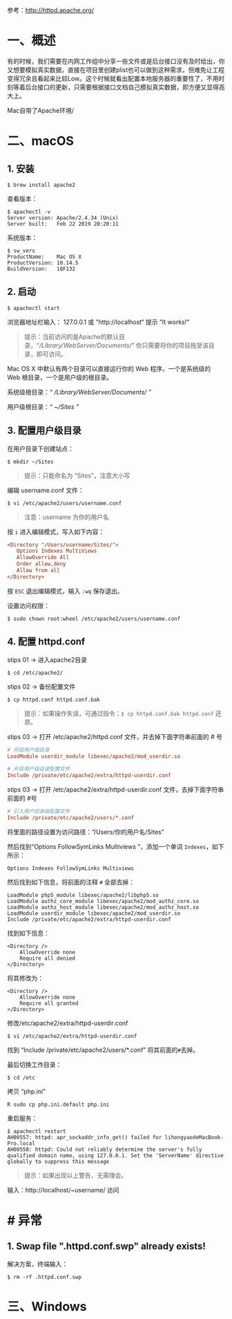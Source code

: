 参考：<http://httpd.apache.org/>

# 一、概述

有的时候，我们需要在内网工作组中分享一些文件或是后台接口没有及时给出，你又想要模拟真实数据，直接在项目里创建plist也可以做到这种需求，但难免让工程变得冗余且看起来比较Low。这个时候就看出配置本地服务器的重要性了，不用时刻等着后台接口的更新，只需要根据接口文档自己模拟真实数据，即方便又显得高大上。

Mac自带了Apache环境/

# 二、macOS

## 1. 安装

```shell
$ brew install apache2
```

查看版本：

```shell
$ apachectl -v
Server version: Apache/2.4.34 (Unix)
Server built:   Feb 22 2019 20:20:11
```

系统版本：

```shell
$ sw_vers
ProductName:	Mac OS X
ProductVersion:	10.14.5
BuildVersion:	18F132
```

## 2. 启动

```shell
$ apachectl start
```

浏览器地址栏输入： 127.0.0.1 或  ”http://localhost“ 提示  ”It works!“

> 提示：当前访问的是Apache的默认目录，“*/Library/WebServer/Documents/*” 你只需要将你的项目拖至该目录，即可访问。

Mac OS X 中默认有两个目录可以直接运行你的 Web 程序，一个是系统级的 Web 根目录，一个是用户级的根目录。

系统级根目录：*“ /Library/WebServer/Documents/ ”*

用户级根目录：*“ ~/Sites ”*

## 3. 配置用户级目录

在用户目录下创建站点：

```shell
$ mkdir ~/Sites
```

> 提示：只能命名为 “Sites”，注意大小写

编辑 username.conf 文件：

```shell
$ vi /etc/apache2/users/username.conf
```

> 注意：username 为你的用户名

按 `i` 进入编辑模式，写入如下内容：

```ini
<Directory "/Users/username/Sites/">
   Options Indexes MultiViews
   AllowOverride All
   Order allow,deny
   Allow from all
</Directory>
```

按 `ESC` 退出编辑模式，输入 `:wq` 保存退出。

设置访问权限：

```shell
$ sudo chown root:wheel /etc/apache2/users/username.conf
```

## 4. 配置 httpd.conf

stips 01 -> 进入apache2目录

```shell
$ cd /etc/apache2/
```

stips 02 -> 备份配置文件

```shell
$ cp httpd.conf httpd.conf.bak
```

> 提示：如果操作失误，可通过指令：`$ cp httpd.conf.bak httpd.conf`  还原。

stips 03 -> 打开 /etc/apache2/httpd.conf 文件，并去掉下面字符串前面的 # 号

```ini
# 开启用户级目录
LoadModule userdir_module libexec/apache2/mod_userdir.so
 
# 开启用户级目录配置文件
Include /private/etc/apache2/extra/httpd-userdir.conf
```

stips 03 -> 打开 /etc/apache2/extra/httpd-userdir.conf 文件，去掉下面字符串前面的 #号

```ini
# 引入用户目录级配置文件
Include /private/etc/apache2/users/*.conf
```





将里面的路径设置为访问路径：“/Users/你的用户名/Sites”

然后找到“Options FollowSymLinks Multiviews ”，添加一个单词 `Indexes`，如下所示：

```shell
Options Indexes FollowSymLinks Multiviews
```

然后找到如下信息，将前面的注释 `#` 全部去掉：

```
LoadModule php5_module libexec/apache2/libphp5.so
LoadModule authz_core_module libexec/apache2/mod_authz_core.so
LoadModule authz_host_module libexec/apache2/mod_authz_host.so
LoadModule userdir_module libexec/apache2/mod_userdir.so
Include /private/etc/apache2/extra/httpd-userdir.conf
```

找到如下信息：

```
<Directory />
    AllowOverride none
    Require all denied
</Directory>
```

将其修改为：

```
<Directory />
    AllowOverride none
    Require all granted
</Directory>
```

修改/etc/apache2/extra/httpd-userdir.conf

```shell
$ vi /etc/apache2/extra/httpd-userdir.conf
```

找到 “Include /private/etc/apache2/users/*.conf” 将其前面的`#`去掉。

最后切换工作目录：

```shell
$ cd /etc
```

拷贝 “php.ini”

```shell
R sudo cp php.ini.default php.ini
```

重启服务：

```shell
$ apachectl restart
AH00557: httpd: apr_sockaddr_info_get() failed for lihongyaodeMacBook-Pro.local
AH00558: httpd: Could not reliably determine the server's fully qualified domain name, using 127.0.0.1. Set the 'ServerName' directive globally to suppress this message
```

> 提示：如果出现以上警告，无需理会。

输入：http://localhost/~username/ 访问

# # 异常

## 1. Swap file ".httpd.conf.swp" already exists!

解决方案，终端输入：

```shell
$ rm -rf .httpd.conf.swp 
```

# 三、Windows

